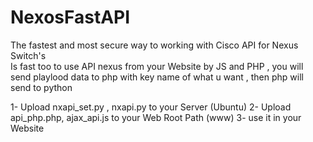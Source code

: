 # NexosFastAPI
The fastest and most secure way to working with Cisco API for Nexus Switch's  
Is fast too to use API nexus from your Website by JS and PHP ,
you will send playlood data to php with key name of what u want , then php will send to python






1- Upload nxapi_set.py , nxapi.py to your Server (Ubuntu)
2- Upload api_php.php, ajax_api.js to your Web Root Path (www)
3- use it in your Website 



